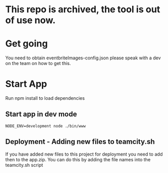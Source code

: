 # This repo is archived, the tool is out of use now.


# Get going
You need to obtain eventbriteImages-config.json please speak with a dev on the team on how to get this.

# Start App
Run npm install to load dependencies

## Start app in dev mode
 ```NODE_ENV=development node ./bin/www```

## Deployment - Adding new files to teamcity.sh
If you have added new files to this project for deployment you need to add then to the app.zip.
You can do this by adding the file names into the teamcity.sh script
